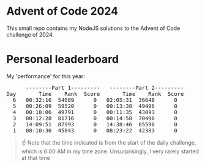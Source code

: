# Advent of Code 2024
This small repo contains my NodeJS solutions to the Advent of Code challenge of 2024.

# Personal leaderboard

My 'performance' for this year:
<pre>
      --------Part 1---------   --------Part 2---------
Day       Time    Rank  Score       Time    Rank  Score
  6   00:32:16  54689      0   02:05:31  36648      0
  5   00:26:09  59520      0   00:13:38  49496      0
  4   00:18:06  49791      0   00:11:35  43093      0
  3   00:12:28  81716      0   00:14:58  70496      0
  2   14:09:51  87993      0   14:38:46  65598      0
  1   08:10:30  45043      0   08:23:22  42383      0
</pre>

> :point_up: Note that the time indicated is from the start of the daily challenge, which is 6:00 AM in my time zone. Unsurprisingly, I very rarely started at that time
